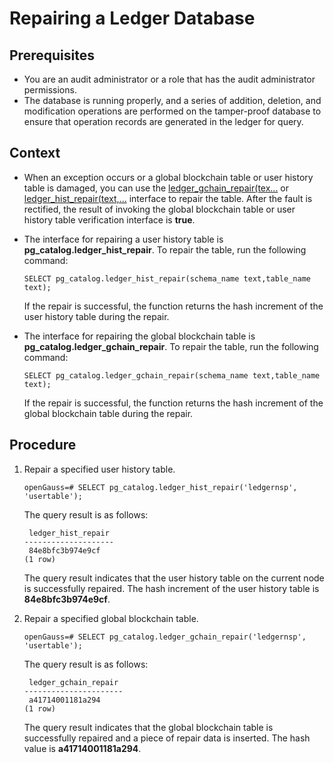 # Repairing a Ledger Database<a name="EN-US_TOPIC_0000001100287468"></a>

## Prerequisites<a name="en-us_topic_0059778013_sfe45a1031ec347ba820649c0cec52027"></a>

-   You are an audit administrator or a role that has the audit administrator permissions.
-   The database is running properly, and a series of addition, deletion, and modification operations are performed on the tamper-proof database to ensure that operation records are generated in the ledger for query.

## Context<a name="en-us_topic_0059778013_s15667753cb2542158661ae3f96cab067"></a>

-   When an exception occurs or a global blockchain table or user history table is damaged, you can use the  [ledger\_gchain\_repair\(tex...](en-us_topic_0000001147093197.md#li1188094681312)  or  [ledger\_hist\_repair\(text,...](en-us_topic_0000001147093197.md#li688019463130)  interface to repair the table. After the fault is rectified, the result of invoking the global blockchain table or user history table verification interface is  **true**.
-   The interface for repairing a user history table is  **pg\_catalog.ledger\_hist\_repair**. To repair the table, run the following command:

    ```
    SELECT pg_catalog.ledger_hist_repair(schema_name text,table_name text);
    ```

    If the repair is successful, the function returns the hash increment of the user history table during the repair.

-   The interface for repairing the global blockchain table is  **pg\_catalog.ledger\_gchain\_repair**. To repair the table, run the following command:

    ```
    SELECT pg_catalog.ledger_gchain_repair(schema_name text,table_name text);
    ```

    If the repair is successful, the function returns the hash increment of the global blockchain table during the repair.


## Procedure<a name="section199001315531"></a>

1.  Repair a specified user history table.

    ```
    openGauss=# SELECT pg_catalog.ledger_hist_repair('ledgernsp', 'usertable');
    ```

    The query result is as follows:

    ```
     ledger_hist_repair
    --------------------
     84e8bfc3b974e9cf
    (1 row)
    ```

    The query result indicates that the user history table on the current node is successfully repaired. The hash increment of the user history table is  **84e8bfc3b974e9cf**.

2.  Repair a specified global blockchain table.

    ```
    openGauss=# SELECT pg_catalog.ledger_gchain_repair('ledgernsp', 'usertable');
    ```

    The query result is as follows:

    ```
     ledger_gchain_repair
    ----------------------
     a41714001181a294
    (1 row)
    ```

    The query result indicates that the global blockchain table is successfully repaired and a piece of repair data is inserted. The hash value is  **a41714001181a294**.


